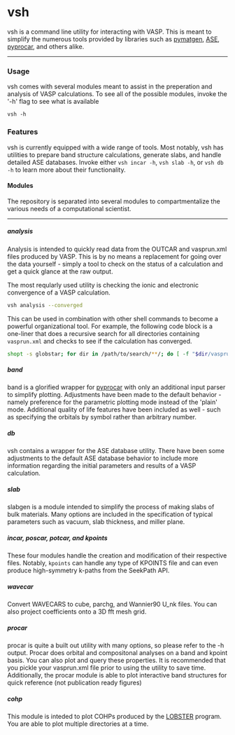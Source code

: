 # vsh

vsh is a command line utility for interacting with VASP. This is meant to simplify the numerous tools provided by libraries such as 
[pymatgen](https://pymatgen.org/), [ASE](https://wiki.fysik.dtu.dk/ase/), [pyprocar](https://romerogroup.github.io/pyprocar/), and others alike. 
___

### Usage

vsh comes with several modules meant to assist in the preperation and analysis of VASP calculations. To see all of the possible modules, invoke the '-h' flag 
to see what is available

```
vsh -h
```

### Features

vsh is currently equipped with a wide range of tools. Most notably, vsh has utilities to prepare band structure calculations, generate slabs, and handle detailed ASE databases. Invoke either `vsh incar -h`, `vsh slab -h`, or `vsh db -h` to learn more about their functionality. 

#### Modules

The repository is separated into several modules to compartmentalize the various needs of a computational scientist.  
___
##### analysis

 Analysis is intended to quickly read data from the OUTCAR and vasprun.xml files produced by VASP. This is by no means a replacement for going over the data yourself - simply a tool to check on the status of a calculation and get a quick glance at the raw output. 

 The most reqularly used utility is checking the ionic and electronic convergence of a VASP calculation. 

 ```bash
 vsh analysis --converged
 ```

 This can be used in combination with other shell commands to become a powerful organizational tool. For example, the following code block is a one-liner that does a recursive search for all directories containing `vasprun.xml` and checks to see if the calculation has converged. 

 ```bash 
shopt -s globstar; for dir in /path/to/search/**/; do [ -f "$dir/vasprun.xml" ] && (cd "$dir" && vsh analysis --converged); done
 ```

##### band

band is a glorified wrapper for [pyprocar](https://romerogroup.github.io/pyprocar/) with only an additional input parser to simplify plotting. Adjustments have been made to the default behavior - namely preference for the parametric plotting mode instead of the 'plain' mode. Additional quality of life features have been included as well - such as specifying the orbitals by symbol rather than arbitrary number.

##### db

vsh contains a wrapper for the ASE database utility. There have been some adjustments to the default ASE database behavior to include more information regarding the initial parameters and results of a VASP calculation. 

##### slab

slabgen is a module intended to simplify the process of making slabs of bulk materials. Many options are included in the specification of typical parameters such as vacuum, slab thickness, and miller plane. 

##### incar, poscar, potcar, and kpoints

These four modules handle the creation and modification of their respective files. Notably, `kpoints` can handle any type of KPOINTS file and can even produce high-symmetry k-paths from the SeekPath API. 

##### wavecar

Convert WAVECARS to cube, parchg, and Wannier90 U_nk files. You can also project coefficients onto a 3D fft mesh grid. 

##### procar

procar is quite a built out utility with many options, so please refer to the -h output. Procar does orbital and compositonal analyses on a band and kpoint basis. You can also plot and query these properties. It is recommended that you pickle your vasprun.xml file prior to using the utility to save time. Additionally, the procar module is able to plot interactive band structures for quick reference (not publication ready figures)

##### cohp

This module is inteded to plot COHPs produced by the [LOBSTER](http://www.cohp.de/) program. You are able to plot multiple directories at a time. 





